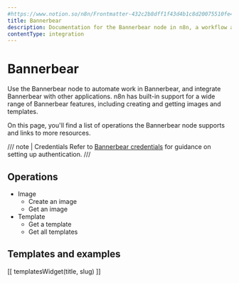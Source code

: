 ```yaml
---
#https://www.notion.so/n8n/Frontmatter-432c2b8dff1f43d4b1c8d20075510fe4
title: Bannerbear
description: Documentation for the Bannerbear node in n8n, a workflow automation platform. Includes details of operations and configuration, and links to examples and credentials information.
contentType: integration
---
```


# Bannerbear

Use the Bannerbear node to automate work in Bannerbear, and integrate Bannerbear with other applications. n8n has built-in support for a wide range of Bannerbear features, including creating and getting images and templates.

On this page, you'll find a list of operations the Bannerbear node supports and links to more resources.

/// note | Credentials
Refer to [Bannerbear credentials](/integrations/builtin/credentials/bannerbear/) for guidance on setting up authentication. 
///

## Operations

* Image
    * Create an image
    * Get an image
* Template
    * Get a template
    * Get all templates

## Templates and examples

<!-- see https://www.notion.so/n8n/Pull-in-templates-for-the-integrations-pages-37c716837b804d30a33b47475f6e3780 -->
[[ templatesWidget(title, slug) ]]
